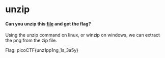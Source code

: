 # unzip
#### Can you unzip this [file](https://2019shell1.picoctf.com/static/37762a7e5774d7d6c1bc79e8e1758ef9/flag.zip) and get the flag?

Using the unzip command on linux, or winzip on windows, we can extract the png from the zip file.

Flag: picoCTF{unz1pp1ng_1s_3a5y}
